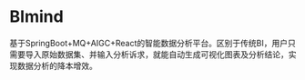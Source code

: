# BImind
基于SpringBoot+MQ+AIGC+React的智能数据分析平台。区别于传统BI，用户只需要导入原始数据集、并输入分析诉求，就能自动生成可视化图表及分析结论，实现数据分析的降本增效。
